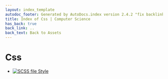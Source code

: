 ```yaml
---
layout: index_template
autodoc_footer: Generated by AutoDocs.index version 2.4.2 "fix backlink text" ⓒ Starwort, 2020
title: Index of Css | Computer Science
has_back: true
back_link: ..
back_text: Back to Assets
---
```


# **Css**

- [![SCSS file](https://img.icons8.com/windows/512/03dac6/css.png) Style](./style.scss)
